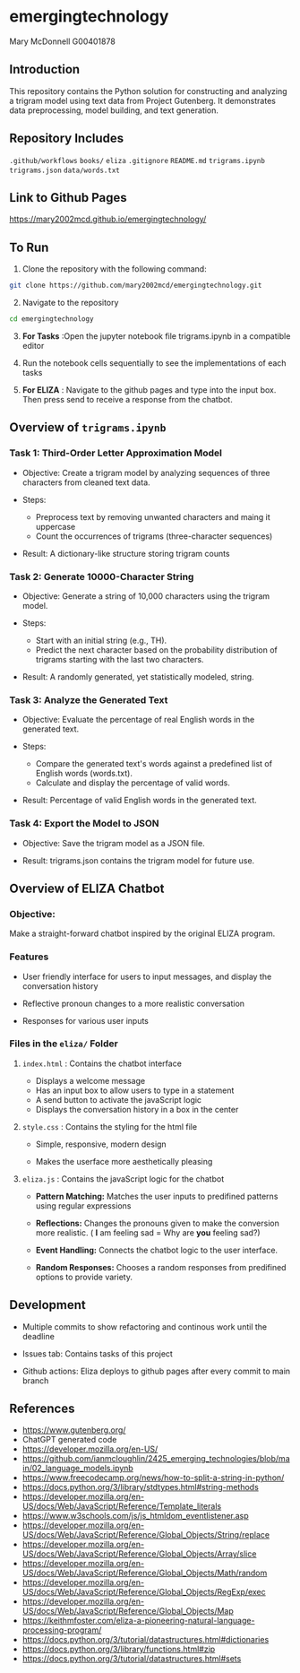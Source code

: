 # emergingtechnology

Mary McDonnell
G00401878

## Introduction
This repository contains the Python solution for constructing and analyzing a trigram model using text data from Project Gutenberg. It demonstrates data preprocessing, model building, and text generation. 

## Repository Includes
`.github/workflows`
`books/`
`eliza`
`.gitignore`
`README.md`
`trigrams.ipynb`
`trigrams.json`
`data/words.txt`

## Link to Github Pages
https://mary2002mcd.github.io/emergingtechnology/

## To Run
1. Clone the repository with the following command:
```bash
git clone https://github.com/mary2002mcd/emergingtechnology.git
```
2. Navigate to the repository
```bash
cd emergingtechnology
```
3. **For Tasks** :Open the jupyter notebook file trigrams.ipynb in a compatible editor

4. Run the notebook cells sequentially to see the implementations of each tasks

5. **For ELIZA** : Navigate to the github pages and type into the input box. Then press send to receive a response from the chatbot.

## Overview of `trigrams.ipynb `
### Task 1: Third-Order Letter Approximation Model
* Objective: Create a trigram model by analyzing sequences of three characters from cleaned text data.

* Steps:
    - Preprocess text by removing unwanted characters and maing it uppercase
    - Count the occurrences of trigrams (three-character sequences)

* Result: A dictionary-like structure storing trigram counts

### Task 2: Generate 10000-Character String
* Objective: Generate a string of 10,000 characters using the trigram model.

* Steps:
    - Start with an initial string (e.g., TH).
    - Predict the next character based on the probability distribution of trigrams starting with the last two characters.

* Result: A randomly generated, yet statistically modeled, string.

### Task 3: Analyze the Generated Text
* Objective: Evaluate the percentage of real English words in the generated text.

* Steps:
    - Compare the generated text's words against a predefined list of English words (words.txt).
    - Calculate and display the percentage of valid words.

* Result: Percentage of valid English words in the generated text.

### Task 4: Export the Model to JSON
* Objective: Save the trigram model as a JSON file.

* Result: trigrams.json contains the trigram model for future use.

## Overview of ELIZA Chatbot
### Objective: 
Make a straight-forward chatbot inspired by the original ELIZA program.

### Features
* User friendly interface for users to input messages, and display the conversation history

* Reflective pronoun changes to a more realistic conversation

* Responses for various user inputs

### Files in the `eliza/` Folder
1. `index.html` : Contains the chatbot interface
    - Displays a welcome message
    - Has an input box to allow users to type in a statement
    - A send button to activate the javaScript logic
    - Displays the conversation history in a box in the center

2. `style.css` : Contains the styling for the html file
    - Simple, responsive, modern design

    - Makes the userface more aesthetically pleasing

3. `eliza.js` : Contains the javaScript logic for the chatbot
    - **Pattern Matching:** Matches the user inputs to predifined patterns using regular expressions

    - **Reflections:** Changes the pronouns given to make the conversion more realistic. ( **I** am feeling sad = Why are **you** feeling sad?)
    
    - **Event Handling:** Connects the chatbot logic to the user interface.

    - **Random Responses:** Chooses a random responses from predifined options to provide variety.

## Development
- Multiple commits to show refactoring and continous work until the deadline

- Issues tab: Contains tasks of this project

- Github actions: Eliza deploys to github pages after every commit to main branch

## References

- https://www.gutenberg.org/
- ChatGPT generated code
- https://developer.mozilla.org/en-US/
- https://github.com/ianmcloughlin/2425_emerging_technologies/blob/main/02_language_models.ipynb
- https://www.freecodecamp.org/news/how-to-split-a-string-in-python/
- https://docs.python.org/3/library/stdtypes.html#string-methods
- https://developer.mozilla.org/en-US/docs/Web/JavaScript/Reference/Template_literals
- https://www.w3schools.com/js/js_htmldom_eventlistener.asp
- https://developer.mozilla.org/en-US/docs/Web/JavaScript/Reference/Global_Objects/String/replace
- https://developer.mozilla.org/en-US/docs/Web/JavaScript/Reference/Global_Objects/Array/slice
- https://developer.mozilla.org/en-US/docs/Web/JavaScript/Reference/Global_Objects/Math/random
- https://developer.mozilla.org/en-US/docs/Web/JavaScript/Reference/Global_Objects/RegExp/exec
- https://developer.mozilla.org/en-US/docs/Web/JavaScript/Reference/Global_Objects/Map
- https://keithmfoster.com/eliza-a-pioneering-natural-language-processing-program/
- https://docs.python.org/3/tutorial/datastructures.html#dictionaries
- https://docs.python.org/3/library/functions.html#zip
- https://docs.python.org/3/tutorial/datastructures.html#sets